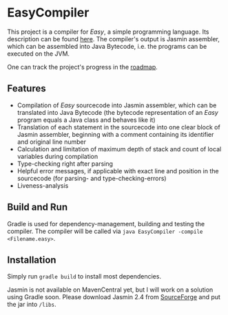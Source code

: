 # EasyCompiler
This project is a compiler for _Easy_, a simple programming language.
Its description can be found [here](/docs/EasyLanguage.md).
The compiler's output is Jasmin assembler, which can be assembled into Java Bytecode, i.e. the programs can be executed on the JVM.

One can track the project's progress in the [roadmap](/docs/Roadmap.md).

## Features
- Compilation of _Easy_ sourcecode into Jasmin assembler, which can be translated into Java Bytecode (the bytecode representation of an _Easy_ program equals a Java class and behaves like it)
- Translation of each statement in the sourcecode into one clear block of Jasmin assembler, beginning with a comment containing its identifier and original line number
- Calculation and limitation of maximum depth of stack and count of local variables during compilation
- Type-checking right after parsing
- Helpful error messages, if applicable with exact line and position in the sourcecode (for parsing- and type-checking-errors)
- Liveness-analysis

## Build and Run
Gradle is used for dependency-management, building and testing the compiler.
The compiler will be called via `java EasyCompiler -compile <Filename.easy>`.

## Installation
Simply run `gradle build` to install most dependencies.

Jasmin is not available on MavenCentral yet, but I will work on a solution using Gradle soon.
Please download Jasmin 2.4 from [SourceForge](https://sourceforge.net/projects/jasmin/files/jasmin/jasmin-2.4/) and put the jar into `/libs`.